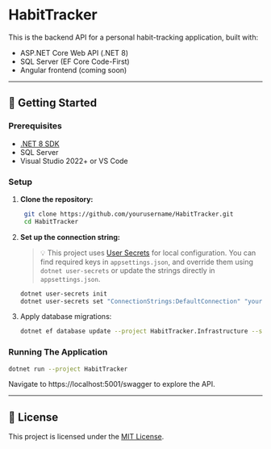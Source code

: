 # HabitTracker

This is the backend API for a personal habit-tracking application, built with:

- ASP.NET Core Web API (.NET 8)
- SQL Server (EF Core Code-First)
- Angular frontend (coming soon)

---

## 🔧 Getting Started

### Prerequisites

- [.NET 8 SDK](https://dotnet.microsoft.com/)
- SQL Server
- Visual Studio 2022+ or VS Code

### Setup

1. **Clone the repository:**

    ```bash
     git clone https://github.com/yourusername/HabitTracker.git
     cd HabitTracker
    ```
    
2. **Set up the connection string:**

    > 💡 This project uses [User Secrets](https://learn.microsoft.com/en-us/aspnet/core/security/app-secrets/) for local configuration.
    > You can find required keys in `appsettings.json`, and override them using `dotnet user-secrets` or update the strings directly in `appsettings.json`.
   
    ```bash
    dotnet user-secrets init
    dotnet user-secrets set "ConnectionStrings:DefaultConnection" "your-sql-connection-string"
    ```
    
4. Apply database migrations:

    ```bash
    dotnet ef database update --project HabitTracker.Infrastructure --startup-project HabitTracker
    ```
    
### Running The Application

  ```bash
  dotnet run --project HabitTracker
  ```

Navigate to https://localhost:5001/swagger to explore the API.

---

## 📄 License

This project is licensed under the [MIT License](License.txt).
